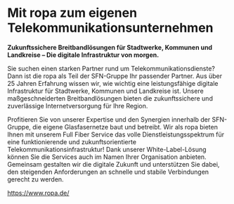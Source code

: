 # Mit ropa zum eigenen Telekommunikationsunternehmen
 
**Zukunftssichere Breitbandlösungen für Stadtwerke, Kommunen und Landkreise – Die digitale Infrastruktur von morgen.**

Sie suchen einen starken Partner rund um Telekommunikationsdienste? Dann ist die ropa als Teil der SFN-Gruppe Ihr passender Partner. Aus über 25 Jahren Erfahrung wissen wir, wie wichtig eine leistungsfähige digitale Infrastruktur für Stadtwerke, Kommunen und Landkreise ist. Unsere maßgeschneiderten Breitbandlösungen bieten die zukunftssichere und zuverlässige Internetversorgung für Ihre Region.

Profitieren Sie von unserer Expertise und den Synergien innerhalb der SFN-Gruppe, die eigene Glasfasernetze baut und betreibt. Wir als ropa bieten Ihnen mit unserem Full Fiber Service das volle Dienstleistungsspektrum für eine funktionierende und zukunftsorientierte Telekommunikationsinfrastruktur! Dank unserer White-Label-Lösung können Sie die Services auch im Namen Ihrer Organisation anbieten. Gemeinsam gestalten wir die digitale Zukunft und unterstützen Sie dabei, den steigenden Anforderungen an schnelle und stabile Verbindungen gerecht zu werden.

<https://www.ropa.de/>
